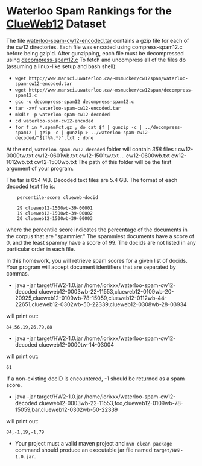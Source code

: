 # Waterloo Spam Rankings for the [ClueWeb12](http://lemurproject.org/clueweb12/) Dataset

The file [waterloo-spam-cw12-encoded.tar](http://www.mansci.uwaterloo.ca/~msmucker/cw12spam/waterloo-spam-cw12-encoded.tar) contains a gzip file for each of the cw12 directories. Each file was encoded using compress-spam12.c before being gzip'd. After gunzipping, each file must be decompressed using [decompress-spam12.c](http://www.mansci.uwaterloo.ca/~msmucker/cw12spam/decompress-spam12.c) 
To fetch and uncompress all of the files do (assuming a linux-like setup and bash shell):
* `wget http://www.mansci.uwaterloo.ca/~msmucker/cw12spam/waterloo-spam-cw12-encoded.tar`
* `wget http://www.mansci.uwaterloo.ca/~msmucker/cw12spam/decompress-spam12.c`
* `gcc -o decompress-spam12 decompress-spam12.c`
* `tar -xvf waterloo-spam-cw12-encoded.tar`
* `mkdir -p waterloo-spam-cw12-decoded`
* `cd waterloo-spam-cw12-encoded`
* `for f in *.spamPct.gz ; do cat $f | gunzip -c | ../decompress-spam12 | gzip -c | gunzip > ../waterloo-spam-cw12-decoded/"${f%%.*}".txt ; done`

At the end, `waterloo-spam-cw12-decoded` folder will contain *358* files : cw12-0000tw.txt  cw12-0601wb.txt  cw12-1501tw.txt ... cw12-0600wb.txt  cw12-1012wb.txt  cw12-1500wb.txt
The path of this folder will be the first argument of your program.

The tar is 654 MB. Decoded text files are 5.4 GB. The format of each decoded text file is:
```
    percentile-score clueweb-docid
    
    29 clueweb12-1500wb-39-00001
    19 clueweb12-1500wb-39-00002
    20 clueweb12-1500wb-39-00003
```
where the percentile score indicates the percentage of the documents in the corpus that are "spammier."
The spammiest documents have a score of 0, and the least spammy have a score of 99. 
The docids are not listed in any particular order in each file.

In this homework, you will retrieve spam scores for a given list of docids. 
Your program will accept document identifiers that are separated by commas.

* java -jar target/HW2-1.0.jar /home/iorixxx/waterloo-spam-cw12-decoded clueweb12-0003wb-22-11553,clueweb12-0109wb-20-20925,clueweb12-0109wb-78-15059,clueweb12-0112wb-44-22651,clueweb12-0302wb-50-22339,clueweb12-0308wb-28-03934

will print out:

```
84,56,19,26,79,88
```

* java -jar target/HW2-1.0.jar /home/iorixxx/waterloo-spam-cw12-decoded clueweb12-0000tw-14-03004

will print out:

```
61
```

If a non-existing docID is encountered, -1 should be returned as a spam score.

* java -jar target/HW2-1.0.jar /home/iorixxx/waterloo-spam-cw12-decoded clueweb12-0003wb-22-11553,foo,clueweb12-0109wb-78-15059,bar,clueweb12-0302wb-50-22339

will print out:

```
84,-1,19,-1,79
```

* Your project must a valid maven project and `mvn clean package` command should produce an executable jar file named `target/HW2-1.0.jar`.